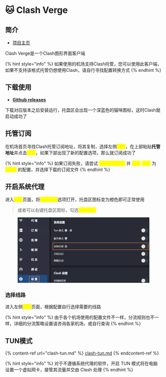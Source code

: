 # 🐱 Clash Verge

## 简介

* [项目主页](https://github.com/clash-verge-rev/clash-verge-rev)

Clash Verge是一个Clash图形界面客户端

{% hint style="info" %}
如果使用的机场支持Clash托管，您可以使用此客户端，如果不支持该格式托管仍想使用Clash，请自行寻找配置转换方式
{% endhint %}

## 下载使用

* [**Github releases**](https://github.com/clash-verge-rev/clash-verge-rev/releases)

下载对应版本之后安装运行，托盘区会出现一个深蓝色的猫咪图标，这时Clash就启动成功了

## 托管订阅

在机场首页寻找Clash托管订阅地址，将其复制，选择左侧<mark style="color:yellow;">**订阅**</mark>，在上部粘贴**托管地址**并点击<mark style="color:yellow;">**导入**</mark>，如果下部出现了新的配置选项，那么就订阅成功了

{% hint style="info" %}
如果订阅失败，请尝试 <mark style="color:yellow;">**手动下载配置**</mark> 并 <mark style="color:yellow;">**新建**</mark> <mark style="color:yellow;">**类型**</mark> 为 <mark style="color:yellow;">**Local**</mark> 的配置，并选择下载的订阅文件
{% endhint %}

## 开启系统代理

进入<mark style="color:yellow;">**设置**</mark>页面，将<mark style="color:yellow;">**系统代理**</mark>选项打开，托盘区图标变为橙色即可正常使用

> 或者可以右键托盘区图标，勾选<mark style="color:yellow;">**系统代理**</mark>

<div align="left">

<figure><img src="../../.gitbook/assets/clash_proxy.png" alt="" width="563"><figcaption></figcaption></figure>

</div>

### 选择线路

进入左侧<mark style="color:yellow;">**代理**</mark>页面，根据配置自行选择需要的线路

{% hint style="info" %}
由于各个机场使用的配置文件不一样，分流规则也不一样，详细的分流策略设置请咨询各家机场，或自行查询
{% endhint %}

## TUN模式

{% content-ref url="clash-tun.md" %}
[clash-tun.md](clash-tun.md)
{% endcontent-ref %}

{% hint style="info" %}
对于不遵循系统代理的软件，开启 TUN 模式将在电脑设置一个虚拟网卡，接管其流量并交由 Clash 处理
{% endhint %}
